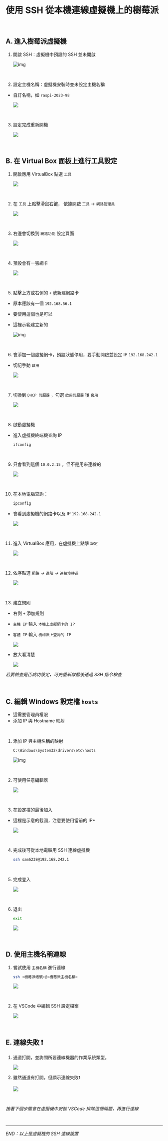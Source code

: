# 使用 SSH 從本機連線虛擬機上的樹莓派

</br>

## A. 進入樹莓派虛擬機

1. 開啟 SSH：虛擬機中預設的 SSH 並未開啟

   ![img](images/img_01.png)

</br>

2. 設定主機名稱：虛擬機安裝時並未設定主機名稱

- 自訂名稱，如 `raspi-2023-98`

  ![](images/img_02.png)

</br>

3. 設定完成重新開機

   ![](images/img_03.png)

</br>

## B. 在 Virtual Box 面板上進行工具設定

1. 開啟應用 VirtualBox 點選 `工具`

   ![](images/img_04.png)

</br>

2. 在 `工具` 上點擊滑鼠右鍵， 依據開啟 `工具` -> `網路管理員`

   ![](images/img_05.png)

</br>

3. 右邊會切換到 `網路功能` 設定頁面

   ![](images/img_06.png)

</br>

4. 預設會有一張網卡

   ![](images/img_07.png)

</br>

5. 點擊上方或右側的 `+` 號新建網路卡

- 原本應該有一個 `192.168.56.1`
- 要使用這個也是可以
- 這裡示範建立新的

  ![img](images/img_08.png)

</br>

6. 會添加一個虛擬網卡，預設狀態停用，要手動開啟並設定 IP `192.168.242.1`

- 切記手動 `啟用`

  ![](images/img_09.png)

</br>

7. 切換到 `DHCP 伺服器` ，勾選 `啟用伺服器` 後 `套用`

   ![](images/img_10.png)

</br>

8. 啟動虛擬機

- 進入虛擬機終端機查詢 IP

  ```bash
  ifconfig
  ```

</br>

9. 只會看到這個 `10.0.2.15` ，但不是用來連線的

   ![](images/img_11.png)

</br>

10. 在本地電腦查詢：

    ```bash
    ipconfig
    ```

- 會看到虛擬機的網路卡以及 IP `192.168.242.1`

  ![](images/img_12.png)

</br>

11. 進入 VirtualBox 應用，在虛擬機上點擊 `設定`

    ![](images/img_13.png)

</br>

12. 依序點選 `網路` -> `進階` -> `連接埠轉送`

    ![](images/img_14.png)

</br>

13. 建立規則

- 右側 `+` 添加規則
- `主機 IP` 輸入 `本機上虛擬網卡的 IP`
- `客體 IP` 輸入 `樹梅派上查詢的 IP`

  ![](images/img_15.png)
- 放大看清楚

  ![](images/img_16.png)

_若要檢查是否成功設定，可先重新啟動後透過 SSH 指令檢查_

</br>

## C. 編輯 Windows 設定檔 `hosts`

- 這需要管理員權限
- 添加 IP 與 Hostname 映射

</br>

1. 添加 IP 與主機名稱的映射

   ```bash
   C:\Windows\System32\drivers\etc\hosts
   ```

   ![img](images/img_17.png)

</br>

2. 可使用任意編輯器

   ![](images/img_18.png)

</br>

3. 在設定檔的最後加入

- 這裡是示意的截圖，注意要使用當前的 IP*

  ![](images/img_19.png)

</br>

4. 完成後可從本地電腦用 SSH 連線虛擬機
   ```bash
   ssh sam6238@192.168.242.1
   ```

</br>

5. 完成登入

   ![](images/img_20.png)

</br>

6. 退出

   ```bash
   exit
   ```

   ![](images/img_21.png)

</br>

## D. 使用主機名稱連線

1. 嘗試使用 `主機名稱` 進行連線

   ```bash
   ssh <樹莓派帳號>@<樹莓派主機名稱>
   ```

   ![](images/img_22.png)

</br>

2. 在 VSCode 中編輯 SSH 設定檔案

   ![](images/img_23.png)

</br>

## E. 連線失敗 ❗️

1. 通道打開，並詢問所要連線機器的作業系統類型。

   ![](images/img_901.png)
2. 雖然通道有打開，但顯示連線失敗❗️

   ![](images/img_24.png)

</br>

  *接著下個步驟會在虛擬機中安裝 VSCode 排除這個問題，再進行連線*

</br>

---

_END：以上是虛擬機的 SSH 連線設置_
